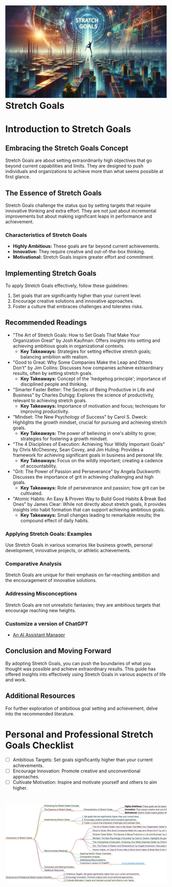 
<h1><img src="stretch_goals1.png">Stretch Goals</h1>

# Introduction to Stretch Goals

## Embracing the Stretch Goals Concept
Stretch Goals are about setting extraordinarily high objectives that go beyond current capabilities and limits. They are designed to push individuals and organizations to achieve more than what seems possible at first glance.

## The Essence of Stretch Goals
Stretch Goals challenge the status quo by setting targets that require innovative thinking and extra effort. They are not just about incremental improvements but about making significant leaps in performance and achievement.

### Characteristics of Stretch Goals
- **Highly Ambitious:** These goals are far beyond current achievements.
- **Innovative:** They require creative and out-of-the-box thinking.
- **Motivational:** Stretch Goals inspire greater effort and commitment.

## Implementing Stretch Goals
To apply Stretch Goals effectively, follow these guidelines:
1. Set goals that are significantly higher than your current level.
2. Encourage creative solutions and innovative approaches.
3. Foster a culture that embraces challenges and tolerates risks.

## Recommended Readings
- "The Art of Stretch Goals: How to Set Goals That Make Your Organization Great" by Josh Kaufman: Offers insights into setting and achieving ambitious goals in organizational contexts.
    - **Key Takeaways:** Strategies for setting effective stretch goals; balancing ambition with realism.
- "Good to Great: Why Some Companies Make the Leap and Others Don't" by Jim Collins: Discusses how companies achieve extraordinary results, often by setting stretch goals.
    - **Key Takeaways:** Concept of the 'hedgehog principle'; importance of disciplined people and thinking.
- "Smarter Faster Better: The Secrets of Being Productive in Life and Business" by Charles Duhigg: Explores the science of productivity, relevant to achieving stretch goals.
    - **Key Takeaways:** Importance of motivation and focus; techniques for improving productivity.
- "Mindset: The New Psychology of Success" by Carol S. Dweck: Highlights the growth mindset, crucial for pursuing and achieving stretch goals.
    - **Key Takeaways:** The power of believing in one's ability to grow; strategies for fostering a growth mindset.
- "The 4 Disciplines of Execution: Achieving Your Wildly Important Goals" by Chris McChesney, Sean Covey, and Jim Huling: Provides a framework for achieving significant goals in business and personal life.
    - **Key Takeaways:** Focus on the wildly important; creating a cadence of accountability.
- "Grit: The Power of Passion and Perseverance" by Angela Duckworth: Discusses the importance of grit in achieving challenging and high goals.
    - **Key Takeaways:** Role of perseverance and passion; how grit can be cultivated.
- "Atomic Habits: An Easy & Proven Way to Build Good Habits & Break Bad Ones" by James Clear: While not directly about stretch goals, it provides insights into habit formation that can support achieving ambitious goals.
    - **Key Takeaways:** Small changes leading to remarkable results; the compound effect of daily habits.

### Applying Stretch Goals: Examples
Use Stretch Goals in various scenarios like business growth, personal development, innovative projects, or athletic achievements.

### Comparative Analysis
Stretch Goals are unique for their emphasis on far-reaching ambition and the encouragement of innovative solutions.

### Addressing Misconceptions
Stretch Goals are not unrealistic fantasies; they are ambitious targets that encourage reaching new heights.

### Customize a version of ChatGPT 
- [An AI Assistant Manager](https://pirahansiah.com/site/pages/ChatGPT)

## Conclusion and Moving Forward
By adopting Stretch Goals, you can push the boundaries of what you thought was possible and achieve extraordinary results. This guide has offered insights into effectively using Stretch Goals in various aspects of life and work.

## Additional Resources
For further exploration of ambitious goal setting and achievement, delve into the recommended literature.

# Personal and Professional Stretch Goals Checklist
- [ ] Ambitious Targets: Set goals significantly higher than your current achievements.
- [ ] Encourage Innovation: Promote creative and unconventional approaches.
- [ ] Cultivate Motivation: Inspire and motivate yourself and others to aim higher.

<h1><img src="stretch_goals_mindmap.png"></h1>
